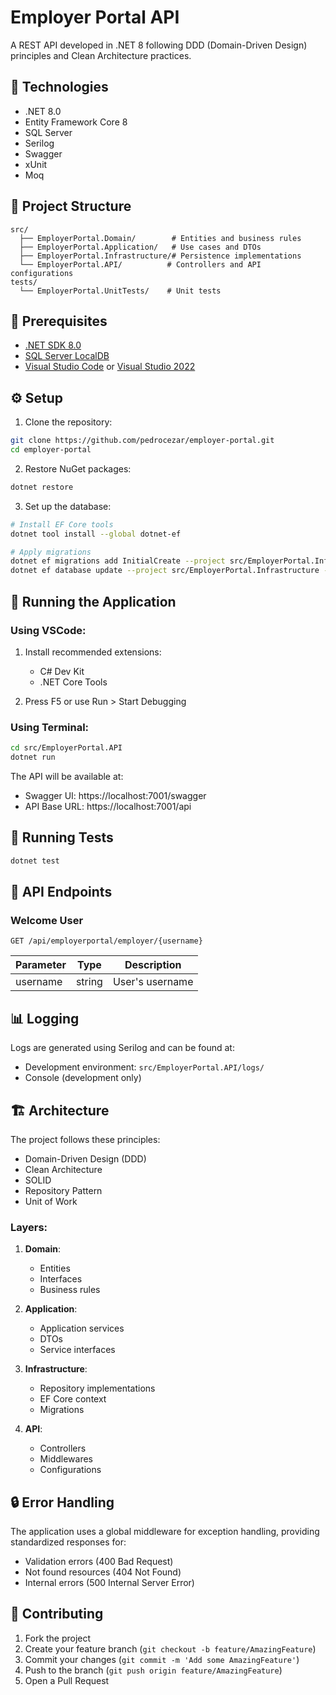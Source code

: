 # Employer Portal API

A REST API developed in .NET 8 following DDD (Domain-Driven Design) principles and Clean Architecture practices.

## 🚀 Technologies

- .NET 8.0
- Entity Framework Core 8
- SQL Server
- Serilog
- Swagger
- xUnit
- Moq

## 📁 Project Structure

```plaintext
src/
  ├── EmployerPortal.Domain/        # Entities and business rules
  ├── EmployerPortal.Application/   # Use cases and DTOs
  ├── EmployerPortal.Infrastructure/# Persistence implementations
  └── EmployerPortal.API/          # Controllers and API configurations
tests/
  └── EmployerPortal.UnitTests/    # Unit tests
```

## 🔧 Prerequisites

- [.NET SDK 8.0](https://dotnet.microsoft.com/download/dotnet/8.0)
- [SQL Server LocalDB](https://learn.microsoft.com/en-us/sql/database-engine/configure-windows/sql-server-express-localdb)
- [Visual Studio Code](https://code.visualstudio.com/) or [Visual Studio 2022](https://visualstudio.microsoft.com/)

## ⚙️ Setup

1. Clone the repository:
```bash
git clone https://github.com/pedrocezar/employer-portal.git
cd employer-portal
```

2. Restore NuGet packages:
```bash
dotnet restore
```

3. Set up the database:
```bash
# Install EF Core tools
dotnet tool install --global dotnet-ef

# Apply migrations
dotnet ef migrations add InitialCreate --project src/EmployerPortal.Infrastructure --startup-project src/EmployerPortal.API
dotnet ef database update --project src/EmployerPortal.Infrastructure --startup-project src/EmployerPortal.API
```

## 🚀 Running the Application

### Using VSCode:

1. Install recommended extensions:
   - C# Dev Kit
   - .NET Core Tools

2. Press F5 or use Run > Start Debugging

### Using Terminal:

```bash
cd src/EmployerPortal.API
dotnet run
```

The API will be available at:
- Swagger UI: https://localhost:7001/swagger
- API Base URL: https://localhost:7001/api

## 🧪 Running Tests

```bash
dotnet test
```

## 📝 API Endpoints

### Welcome User
```http
GET /api/employerportal/employer/{username}
```

| Parameter | Type   | Description        |
|-----------|--------|--------------------|
| username  | string | User's username    |

## 📊 Logging

Logs are generated using Serilog and can be found at:
- Development environment: `src/EmployerPortal.API/logs/`
- Console (development only)

## 🏗️ Architecture

The project follows these principles:
- Domain-Driven Design (DDD)
- Clean Architecture
- SOLID
- Repository Pattern
- Unit of Work

### Layers:

1. **Domain**: 
   - Entities
   - Interfaces
   - Business rules

2. **Application**: 
   - Application services
   - DTOs
   - Service interfaces

3. **Infrastructure**: 
   - Repository implementations
   - EF Core context
   - Migrations

4. **API**: 
   - Controllers
   - Middlewares
   - Configurations

## 🔒 Error Handling

The application uses a global middleware for exception handling, providing standardized responses for:
- Validation errors (400 Bad Request)
- Not found resources (404 Not Found)
- Internal errors (500 Internal Server Error)

## 🤝 Contributing

1. Fork the project
2. Create your feature branch (`git checkout -b feature/AmazingFeature`)
3. Commit your changes (`git commit -m 'Add some AmazingFeature'`)
4. Push to the branch (`git push origin feature/AmazingFeature`)
5. Open a Pull Request